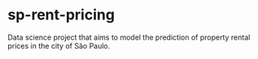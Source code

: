 # sp-rent-pricing
Data science project that aims to model the prediction of property rental prices in the city of São Paulo.
